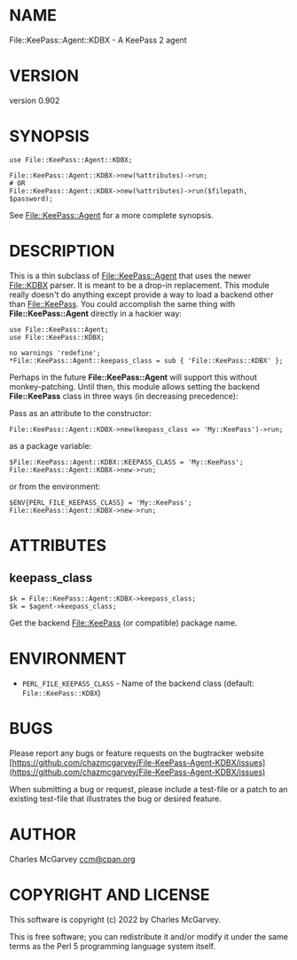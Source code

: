 # NAME

File::KeePass::Agent::KDBX - A KeePass 2 agent

# VERSION

version 0.902

# SYNOPSIS

    use File::KeePass::Agent::KDBX;

    File::KeePass::Agent::KDBX->new(%attributes)->run;
    # OR
    File::KeePass::Agent::KDBX->new(%attributes)->run($filepath, $password);

See [File::KeePass::Agent](https://metacpan.org/pod/File%3A%3AKeePass%3A%3AAgent) for a more complete synopsis.

# DESCRIPTION

This is a thin subclass of [File::KeePass::Agent](https://metacpan.org/pod/File%3A%3AKeePass%3A%3AAgent) that uses the newer [File::KDBX](https://metacpan.org/pod/File%3A%3AKDBX) parser. It is meant to be
a drop-in replacement. This module really doesn't do anything except provide a way to load a backend other
than [File::KeePass](https://metacpan.org/pod/File%3A%3AKeePass). You could accomplish the same thing with **File::KeePass::Agent** directly in a hackier
way:

    use File::KeePass::Agent;
    use File::KeePass::KDBX;

    no warnings 'redefine';
    *File::KeePass::Agent::keepass_class = sub { 'File::KeePass::KDBX' };

Perhaps in the future **File::KeePass::Agent** will support this without monkey-patching. Until then, this
module allows setting the backend **File::KeePass** class in three ways (in decreasing precedence):

Pass as an attribute to the constructor:

    File::KeePass::Agent::KDBX->new(keepass_class => 'My::KeePass')->run;

as a package variable:

    $File::KeePass::Agent::KDBX::KEEPASS_CLASS = 'My::KeePass';
    File::KeePass::Agent::KDBX->new->run;

or from the environment:

    $ENV{PERL_FILE_KEEPASS_CLASS} = 'My::KeePass';
    File::KeePass::Agent::KDBX->new->run;

# ATTRIBUTES

## keepass\_class

    $k = File::KeePass::Agent::KDBX->keepass_class;
    $k = $agent->keepass_class;

Get the backend [File::KeePass](https://metacpan.org/pod/File%3A%3AKeePass) (or compatible) package name.

# ENVIRONMENT

- `PERL_FILE_KEEPASS_CLASS` - Name of the backend class (default: `File::KeePass::KDBX`)

# BUGS

Please report any bugs or feature requests on the bugtracker website
[https://github.com/chazmcgarvey/File-KeePass-Agent-KDBX/issues](https://github.com/chazmcgarvey/File-KeePass-Agent-KDBX/issues)

When submitting a bug or request, please include a test-file or a
patch to an existing test-file that illustrates the bug or desired
feature.

# AUTHOR

Charles McGarvey <ccm@cpan.org>

# COPYRIGHT AND LICENSE

This software is copyright (c) 2022 by Charles McGarvey.

This is free software; you can redistribute it and/or modify it under
the same terms as the Perl 5 programming language system itself.
